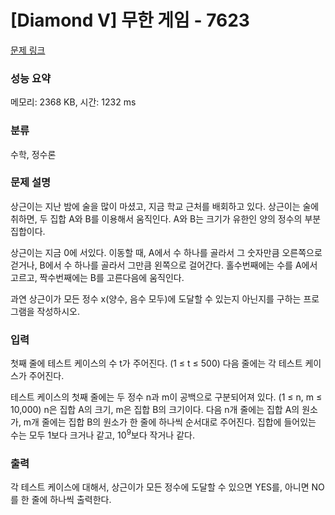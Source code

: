 # [Diamond V] 무한 게임 - 7623 

[문제 링크](https://www.acmicpc.net/problem/7623) 

### 성능 요약

메모리: 2368 KB, 시간: 1232 ms

### 분류

수학, 정수론

### 문제 설명

<p>상근이는 지난 밤에 술을 많이 마셨고, 지금 학교 근처를 배회하고 있다. 상근이는 술에 취하면, 두 집합 A와 B를 이용해서 움직인다. A와 B는 크기가 유한인 양의 정수의 부분 집합이다.</p>

<p>상근이는 지금 0에 서있다. 이동할 때, A에서 수 하나를 골라서 그 숫자만큼 오른쪽으로 걷거나, B에서 수 하나를 골라서 그만큼 왼쪽으로 걸어간다. 홀수번째에는 수를 A에서 고르고, 짝수번째에는 B를 고른다음에 움직인다.</p>

<p>과연 상근이가 모든 정수 x(양수, 음수 모두)에 도달할 수 있는지 아닌지를 구하는 프로그램을 작성하시오.</p>

### 입력 

 <p>첫째 줄에 테스트 케이스의 수 t가 주어진다. (1 ≤ t ≤ 500) 다음 줄에는 각 테스트 케이스가 주어진다.</p>

<p>테스트 케이스의 첫째 줄에는 두 정수 n과 m이 공백으로 구분되어져 있다. (1 ≤ n, m ≤ 10,000) n은 집합 A의 크기, m은 집합 B의 크기이다. 다음 n개 줄에는 집합 A의 원소가, m개 줄에는 집합 B의 원소가 한 줄에 하나씩 순서대로 주어진다. 집합에 들어있는 수는 모두 1보다 크거나 같고, 10<sup>9</sup>보다 작거나 같다.</p>

### 출력 

 <p>각 테스트 케이스에 대해서, 상근이가 모든 정수에 도달할 수 있으면 YES를, 아니면 NO를 한 줄에 하나씩 출력한다.</p>

